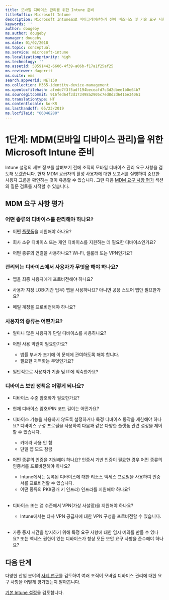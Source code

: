 ```yaml
---
title: 모바일 디바이스 관리를 위한 Intune 준비
titleSuffix: Microsoft Intune
description: Microsoft Intune으로 마이그레이션하기 전에 비즈니스 및 기술 요구 사항을 평가합니다.
keywords: ''
author: dougeby
ms.author: dougeby
manager: dougeby
ms.date: 01/02/2018
ms.topic: conceptual
ms.service: microsoft-intune
ms.localizationpriority: high
ms.technology: ''
ms.assetid: 58591442-6606-4f39-a06b-f17a1f25af25
ms.reviewer: dagerrit
ms.suite: ems
search.appverid: MET150
ms.collection: M365-identity-device-management
ms.openlocfilehash: afede7f3f5adf194beceafd7c3d2dbee1b0e64b7
ms.sourcegitcommit: 916fed64f3d173498a2905c7ed8d2d6416e34061
ms.translationtype: HT
ms.contentlocale: ko-KR
ms.lasthandoff: 05/23/2019
ms.locfileid: "66046280"
---
```

# <a name="phase-1-prepare-microsoft-intune-for-mobile-device-management-mdm"></a>1단계: MDM(모바일 디바이스 관리)을 위한 Microsoft Intune 준비

Intune 설정의 세부 정보를 살펴보기 전에 조직의 모바일 디바이스 관리 요구 사항을 검토해 보겠습니다. 현재 MDM 공급자의 활성 사용자에 대한 보고서를 실행하여 중요한 사용자 그룹을 확인하는 것이 유용할 수 있습니다. 그런 다음 [MDM 요구 사항 평가](migration-guide-prepare.md#assess-mdm-requirements) 섹션의 질문 검토를 시작할 수 있습니다.

## <a name="assess-mdm-requirements"></a>MDM 요구 사항 평가

### <a name="what-kinds-of-devices-do-you-need-to-manage"></a>어떤 종류의 디바이스를 관리해야 하나요?

-   어떤 [플랫폼](supported-devices-browsers.md)을 지원해야 하나요?

-   회사 소유 디바이스 또는 개인 디바이스를 지원하는 데 필요한 디바이스인가요?

-   어떤 종류의 연결을 사용하나요? Wi-Fi, 셀룰러 또는 VPN인가요?

### <a name="what-do-your-users-need-to-do-on-managed-devices"></a>관리되는 디바이스에서 사용자가 무엇을 해야 하나요?

-   앱을 최종 사용자에게 프로비전해야 하나요?

-   사용자 지정 LOB(기간 업무) 앱을 사용하나요? 아니면 공용 스토어 앱만 필요한가요?

-   메일 계정을 프로비전해야 하나요?

### <a name="what-kinds-of-users"></a>사용자의 종류는 어떤가요?

-   얼마나 많은 사용자가 단일 디바이스를 사용하나요?

-   어떤 사용 약관이 필요한가요?

    -   법률 부서가 조기에 이 문제에 관여하도록 해야 합니다.
    -   필요한 지역화는 무엇인가요?

-   일반적으로 사용자가 기술 및 IT에 익숙한가요?

### <a name="what-is-your-device-security-policy"></a>디바이스 보안 정책은 어떻게 되나요?

- 디바이스 수준 암호화가 필요한가요?

- 현재 디바이스 암호/PIN 코드 길이는 어떤가요?

- 디바이스 기능을 사용하지 않도록 설정하거나 특정 디바이스 동작을 제한해야 하나요? 디바이스 구성 프로필을 사용하여 다음과 같은 다양한 플랫폼 관련 설정을 제어할 수 있습니다.
    - 카메라 사용 안 함
    - 단일 앱 모드 잠금<br/>

- 어떤 종류의 인증을 지원해야 하나요? 인증서 기반 인증이 필요한 경우 어떤 종류의 인증서를 프로비전해야 하나요?
  - Intune에서는 등록된 디바이스에 대한 리소스 액세스 프로필을 사용하여 인증서를 프로비전할 수 있습니다.
  -   어떤 종류의 PKI(공개 키 인프라) 인프라를 지원해야 하나요?
  <br></br>
- 디바이스 또는 앱 수준에서 VPN(가상 사설망)을 지원해야 하나요?

  -   Intune에서는 타사 VPN 공급자에 대한 VPN 구성을 프로비전할 수 있습니다.
  <br/><br/>
- 가동 중지 시간을 방지하기 위해 특정 요구 사항에 대한 임시 예외를 만들 수 있나요? 또는 액세스 권한이 있는 디바이스가 항상 모든 보안 요구 사항을 준수해야 하나요?

## <a name="next-steps"></a>다음 단계
다양한 산업 분야의 [사례 연구](https://customers.microsoft.com/story/mwh-global-now-part-of-stantec-secures-mobile-devices-with-intune)를 검토하여 여러 조직이 모바일 디바이스 관리에 대한 요구 사항을 어떻게 평가했는지 알아봅니다.

[기본 Intune 설정](migration-guide-setup.md)을 검토합니다.
